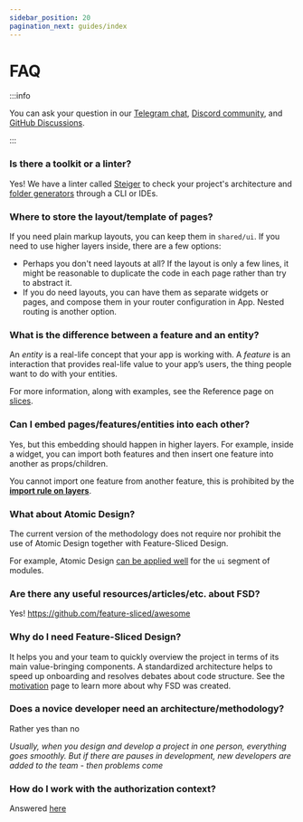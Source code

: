 ```yaml
---
sidebar_position: 20
pagination_next: guides/index
---
```


# FAQ

:::info

You can ask your question in our [Telegram chat][telegram], [Discord community][discord], and [GitHub Discussions][github-discussions].

:::

### Is there a toolkit or a linter?

Yes! We have a linter called [Steiger][ext-steiger] to check your project's architecture and [folder generators][ext-tools] through a CLI or IDEs.

### Where to store the layout/template of pages?

If you need plain markup layouts, you can keep them in `shared/ui`. If you need to use higher layers inside, there are a few options:

- Perhaps you don't need layouts at all? If the layout is only a few lines, it might be reasonable to duplicate the code in each page rather than try to abstract it.
- If you do need layouts, you can have them as separate widgets or pages, and compose them in your router configuration in App. Nested routing is another option.

### What is the difference between a feature and an entity?

An _entity_ is a real-life concept that your app is working with. A _feature_ is an interaction that provides real-life value to your app’s users, the thing people want to do with your entities.

For more information, along with examples, see the Reference page on [slices][reference-entities].

### Can I embed pages/features/entities into each other?

Yes, but this embedding should happen in higher layers. For example, inside a widget, you can import both features and then insert one feature into another as props/children.

You cannot import one feature from another feature, this is prohibited by the [**import rule on layers**][import-rule-layers].

### What about Atomic Design?

The current version of the methodology does not require nor prohibit the use of Atomic Design together with Feature-Sliced Design.

For example, Atomic Design [can be applied well](https://t.me/feature_sliced/1653) for the `ui` segment of modules.

### Are there any useful resources/articles/etc. about FSD?

Yes! https://github.com/feature-sliced/awesome

### Why do I need Feature-Sliced Design?

It helps you and your team to quickly overview the project in terms of its main value-bringing components. A standardized architecture helps to speed up onboarding and resolves debates about code structure. See the [motivation][motivation] page to learn more about why FSD was created.

### Does a novice developer need an architecture/methodology?

Rather yes than no

*Usually, when you design and develop a project in one person, everything goes smoothly. But if there are pauses in development, new developers are added to the team - then problems come*

### How do I work with the authorization context?

Answered [here](/docs/guides/examples/auth)

[ext-steiger]: https://github.com/feature-sliced/steiger
[ext-tools]: https://github.com/feature-sliced/awesome?tab=readme-ov-file#tools
[import-rule-layers]: /docs/reference/layers#import-rule-on-layers
[reference-entities]: /docs/reference/layers#entities
[motivation]: /docs/about/motivation
[telegram]: https://t.me/feature_sliced
[discord]: https://discord.gg/S8MzWTUsmp
[github-discussions]: https://github.com/feature-sliced/documentation/discussions
